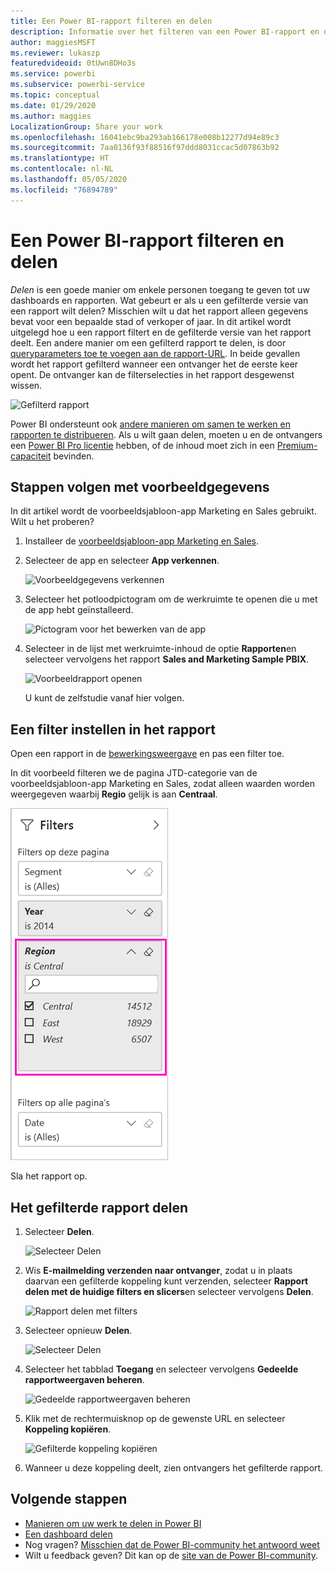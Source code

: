 ```yaml
---
title: Een Power BI-rapport filteren en delen
description: Informatie over het filteren van een Power BI-rapport en dit delen met collega's binnen uw organisatie.
author: maggiesMSFT
ms.reviewer: lukaszp
featuredvideoid: 0tUwn8DHo3s
ms.service: powerbi
ms.subservice: powerbi-service
ms.topic: conceptual
ms.date: 01/29/2020
ms.author: maggies
LocalizationGroup: Share your work
ms.openlocfilehash: 16041ebc9ba293ab166178e008b12277d94e89c3
ms.sourcegitcommit: 7aa0136f93f88516f97ddd8031ccac5d07863b92
ms.translationtype: HT
ms.contentlocale: nl-NL
ms.lasthandoff: 05/05/2020
ms.locfileid: "76894789"
---
```

# <a name="filter-and-share-a-power-bi-report"></a>Een Power BI-rapport filteren en delen
*Delen* is een goede manier om enkele personen toegang te geven tot uw dashboards en rapporten. Wat gebeurt er als u een gefilterde versie van een rapport wilt delen? Misschien wilt u dat het rapport alleen gegevens bevat voor een bepaalde stad of verkoper of jaar. In dit artikel wordt uitgelegd hoe u een rapport filtert en de gefilterde versie van het rapport deelt. Een andere manier om een gefilterd rapport te delen, is door [queryparameters toe te voegen aan de rapport-URL](service-url-filters.md). In beide gevallen wordt het rapport gefilterd wanneer een ontvanger het de eerste keer opent. De ontvanger kan de filterselecties in het rapport desgewenst wissen.

![Gefilterd rapport](media/service-share-reports/power-bi-share-filter-pane-report.png)

Power BI ondersteunt ook [andere manieren om samen te werken en rapporten te distribueren](service-how-to-collaborate-distribute-dashboards-reports.md). Als u wilt gaan delen, moeten u en de ontvangers een [Power BI Pro licentie](service-features-license-type.md) hebben, of de inhoud moet zich in een [Premium-capaciteit](service-premium-what-is.md) bevinden. 

## <a name="follow-along-with-sample-data"></a>Stappen volgen met voorbeeldgegevens

In dit artikel wordt de voorbeeldsjabloon-app Marketing en Sales gebruikt. Wilt u het proberen? 

1. Installeer de [voorbeeldsjabloon-app Marketing en Sales](https://appsource.microsoft.com/product/power-bi/microsoft-retail-analysis-sample.salesandmarketingsample?tab=Overview).
2. Selecteer de app en selecteer **App verkennen**.

   ![Voorbeeldgegevens verkennen](media/service-share-reports/power-bi-sample-explore-data.png)

3. Selecteer het potloodpictogram om de werkruimte te openen die u met de app hebt geïnstalleerd.

    ![Pictogram voor het bewerken van de app](media/service-share-reports/power-bi-edit-pencil-app.png)

4. Selecteer in de lijst met werkruimte-inhoud de optie **Rapporten**en selecteer vervolgens het rapport **Sales and Marketing Sample PBIX**.

    ![Voorbeeldrapport openen](media/service-share-reports/power-bi-open-sample-report.png)

    U kunt de zelfstudie vanaf hier volgen.

## <a name="set-a-filter-in-the-report"></a>Een filter instellen in het rapport

Open een rapport in de [bewerkingsweergave](consumer/end-user-reading-view.md) en pas een filter toe.

In dit voorbeeld filteren we de pagina JTD-categorie van de voorbeeldsjabloon-app Marketing en Sales, zodat alleen waarden worden weergegeven waarbij **Regio** gelijk is aan **Centraal**. 
 
![Deelvenster Rapportfilter](media/service-share-reports/power-bi-share-report-filter.png)

Sla het rapport op.

## <a name="share-the-filtered-report"></a>Het gefilterde rapport delen

1. Selecteer **Delen**.

   ![Selecteer Delen](media/service-share-reports/power-bi-share.png)

2. Wis **E-mailmelding verzenden naar ontvanger**, zodat u in plaats daarvan een gefilterde koppeling kunt verzenden, selecteer **Rapport delen met de huidige filters en slicers**en selecteer vervolgens **Delen**.

    ![Rapport delen met filters](media/service-share-reports/power-bi-share-with-filters.png)

4. Selecteer opnieuw **Delen**.

   ![Selecteer Delen](media/service-share-reports/power-bi-share.png)

5. Selecteer het tabblad **Toegang** en selecteer vervolgens **Gedeelde rapportweergaven beheren**.

    ![Gedeelde rapportweergaven beheren](media/service-share-reports/power-bi-manage-shared-report-views.png)

6. Klik met de rechtermuisknop op de gewenste URL en selecteer **Koppeling kopiëren**.

    ![Gefilterde koppeling kopiëren](media/service-share-reports/power-bi-copy-filtered-link.png)

7. Wanneer u deze koppeling deelt, zien ontvangers het gefilterde rapport. 


## <a name="next-steps"></a>Volgende stappen
* [Manieren om uw werk te delen in Power BI](service-how-to-collaborate-distribute-dashboards-reports.md)
* [Een dashboard delen](service-share-dashboards.md)
* Nog vragen? [Misschien dat de Power BI-community het antwoord weet](https://community.powerbi.com/)
* Wilt u feedback geven? Dit kan op de [site van de Power BI-community](https://community.powerbi.com/).


